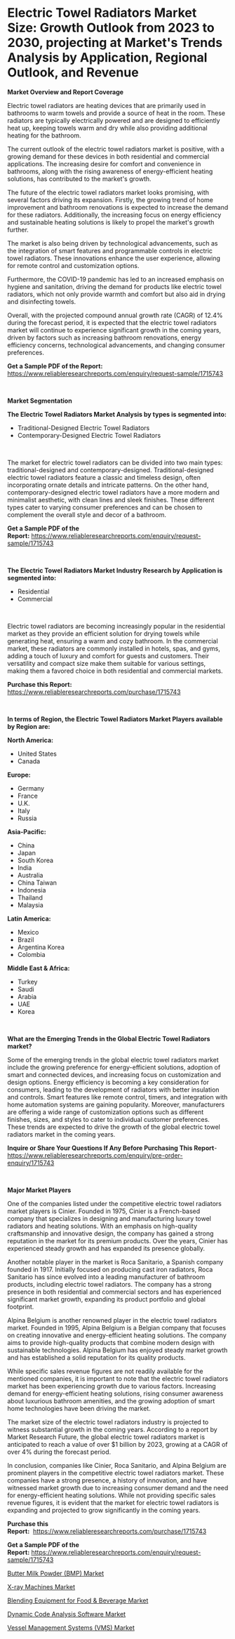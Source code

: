 <p><h1>Electric Towel Radiators Market Size: Growth Outlook from 2023 to 2030, projecting at Market's Trends Analysis by Application, Regional Outlook, and Revenue</h1></p><p><strong>Market Overview and Report Coverage</strong></p>
<p><p>Electric towel radiators are heating devices that are primarily used in bathrooms to warm towels and provide a source of heat in the room. These radiators are typically electrically powered and are designed to efficiently heat up, keeping towels warm and dry while also providing additional heating for the bathroom.</p><p>The current outlook of the electric towel radiators market is positive, with a growing demand for these devices in both residential and commercial applications. The increasing desire for comfort and convenience in bathrooms, along with the rising awareness of energy-efficient heating solutions, has contributed to the market's growth.</p><p>The future of the electric towel radiators market looks promising, with several factors driving its expansion. Firstly, the growing trend of home improvement and bathroom renovations is expected to increase the demand for these radiators. Additionally, the increasing focus on energy efficiency and sustainable heating solutions is likely to propel the market's growth further.</p><p>The market is also being driven by technological advancements, such as the integration of smart features and programmable controls in electric towel radiators. These innovations enhance the user experience, allowing for remote control and customization options.</p><p>Furthermore, the COVID-19 pandemic has led to an increased emphasis on hygiene and sanitation, driving the demand for products like electric towel radiators, which not only provide warmth and comfort but also aid in drying and disinfecting towels.</p><p>Overall, with the projected compound annual growth rate (CAGR) of 12.4% during the forecast period, it is expected that the electric towel radiators market will continue to experience significant growth in the coming years, driven by factors such as increasing bathroom renovations, energy efficiency concerns, technological advancements, and changing consumer preferences.</p></p>
<p><strong>Get a Sample PDF of the Report:</strong> <a href="https://www.reliableresearchreports.com/enquiry/request-sample/1715743">https://www.reliableresearchreports.com/enquiry/request-sample/1715743</a></p>
<p>&nbsp;</p>
<p><strong>Market Segmentation</strong></p>
<p><strong>The Electric Towel Radiators Market Analysis by types is segmented into:</strong></p>
<p><ul><li>Traditional-Designed Electric Towel Radiators</li><li>Contemporary-Designed Electric Towel Radiators</li></ul></p>
<p>&nbsp;</p>
<p><p>The market for electric towel radiators can be divided into two main types: traditional-designed and contemporary-designed. Traditional-designed electric towel radiators feature a classic and timeless design, often incorporating ornate details and intricate patterns. On the other hand, contemporary-designed electric towel radiators have a more modern and minimalist aesthetic, with clean lines and sleek finishes. These different types cater to varying consumer preferences and can be chosen to complement the overall style and decor of a bathroom.</p></p>
<p><strong>Get a Sample PDF of the Report:</strong>&nbsp;<a href="https://www.reliableresearchreports.com/enquiry/request-sample/1715743">https://www.reliableresearchreports.com/enquiry/request-sample/1715743</a></p>
<p>&nbsp;</p>
<p><strong>The Electric Towel Radiators Market Industry Research by Application is segmented into:</strong></p>
<p><ul><li>Residential</li><li>Commercial</li></ul></p>
<p>&nbsp;</p>
<p><p>Electric towel radiators are becoming increasingly popular in the residential market as they provide an efficient solution for drying towels while generating heat, ensuring a warm and cozy bathroom. In the commercial market, these radiators are commonly installed in hotels, spas, and gyms, adding a touch of luxury and comfort for guests and customers. Their versatility and compact size make them suitable for various settings, making them a favored choice in both residential and commercial markets.</p></p>
<p><strong>Purchase this Report:</strong>&nbsp; <a href="https://www.reliableresearchreports.com/purchase/1715743">https://www.reliableresearchreports.com/purchase/1715743</a></p>
<p>&nbsp;</p>
<p><strong>In terms of Region, the Electric Towel Radiators Market Players available by Region are:</strong></p>
<p>
    <p> <strong> North America: </strong>
        <ul>
            <li>United States</li>
            <li>Canada</li>
        </ul>
        </p> 
    <p> <strong> Europe: </strong>
        <ul>
            <li>Germany</li>
            <li>France</li>
            <li>U.K.</li>
            <li>Italy</li>
            <li>Russia</li>
        </ul>
        </p> 
    <p> <strong> Asia-Pacific: </strong>
        <ul>
            <li>China</li>
            <li>Japan</li>
            <li>South Korea</li>
            <li>India</li>
            <li>Australia</li>
            <li>China Taiwan</li>
            <li>Indonesia</li>
            <li>Thailand</li>
            <li>Malaysia</li>
        </ul>
        </p> 
    <p> <strong> Latin America: </strong>
        <ul>
            <li>Mexico</li>
            <li>Brazil</li>
            <li>Argentina Korea</li>
            <li>Colombia</li>
        </ul>
        </p> 
    <p> <strong> Middle East & Africa: </strong>
        <ul>
            <li>Turkey</li>
            <li>Saudi</li>
            <li>Arabia</li>
            <li>UAE</li>
            <li>Korea</li>
        </ul>
    </p>
    </p>
<p>&nbsp;</p>
<p><strong>What are the Emerging Trends in the Global Electric Towel Radiators market?</strong></p>
<p><p>Some of the emerging trends in the global electric towel radiators market include the growing preference for energy-efficient solutions, adoption of smart and connected devices, and increasing focus on customization and design options. Energy efficiency is becoming a key consideration for consumers, leading to the development of radiators with better insulation and controls. Smart features like remote control, timers, and integration with home automation systems are gaining popularity. Moreover, manufacturers are offering a wide range of customization options such as different finishes, sizes, and styles to cater to individual customer preferences. These trends are expected to drive the growth of the global electric towel radiators market in the coming years.</p></p>
<p><strong>Inquire or Share Your Questions If Any Before Purchasing This Report</strong>- <a href="https://www.reliableresearchreports.com/enquiry/pre-order-enquiry/1715743">https://www.reliableresearchreports.com/enquiry/pre-order-enquiry/1715743</a></p>
<p>&nbsp;</p>
<p><strong>Major Market Players</strong></p>
<p><p>One of the companies listed under the competitive electric towel radiators market players is Cinier. Founded in 1975, Cinier is a French-based company that specializes in designing and manufacturing luxury towel radiators and heating solutions. With an emphasis on high-quality craftsmanship and innovative design, the company has gained a strong reputation in the market for its premium products. Over the years, Cinier has experienced steady growth and has expanded its presence globally.</p><p>Another notable player in the market is Roca Sanitario, a Spanish company founded in 1917. Initially focused on producing cast iron radiators, Roca Sanitario has since evolved into a leading manufacturer of bathroom products, including electric towel radiators. The company has a strong presence in both residential and commercial sectors and has experienced significant market growth, expanding its product portfolio and global footprint.</p><p>Alpina Belgium is another renowned player in the electric towel radiators market. Founded in 1995, Alpina Belgium is a Belgian company that focuses on creating innovative and energy-efficient heating solutions. The company aims to provide high-quality products that combine modern design with sustainable technologies. Alpina Belgium has enjoyed steady market growth and has established a solid reputation for its quality products.</p><p>While specific sales revenue figures are not readily available for the mentioned companies, it is important to note that the electric towel radiators market has been experiencing growth due to various factors. Increasing demand for energy-efficient heating solutions, rising consumer awareness about luxurious bathroom amenities, and the growing adoption of smart home technologies have been driving the market.</p><p>The market size of the electric towel radiators industry is projected to witness substantial growth in the coming years. According to a report by Market Research Future, the global electric towel radiators market is anticipated to reach a value of over $1 billion by 2023, growing at a CAGR of over 4% during the forecast period.</p><p>In conclusion, companies like Cinier, Roca Sanitario, and Alpina Belgium are prominent players in the competitive electric towel radiators market. These companies have a strong presence, a history of innovation, and have witnessed market growth due to increasing consumer demand and the need for energy-efficient heating solutions. While not providing specific sales revenue figures, it is evident that the market for electric towel radiators is expanding and projected to grow significantly in the coming years.</p></p>
<p><strong>Purchase this Report:</strong>&nbsp;&nbsp;<a href="https://www.reliableresearchreports.com/purchase/1715743">https://www.reliableresearchreports.com/purchase/1715743</a></p>
<p></p>
<p><strong>Get a Sample PDF of the Report:</strong>&nbsp;<a href="https://www.reliableresearchreports.com/enquiry/request-sample/1715743">https://www.reliableresearchreports.com/enquiry/request-sample/1715743</a></p>
<p><p><a href="https://medium.com/@adityalohrp23/butter-milk-powder-bmp-market-exploring-market-share-market-trends-and-future-growth-b859d7ca3d8c">Butter Milk Powder (BMP) Market</a></p><p><a href="https://github.com/NorbertYates/Market-Research-Report-List-2/blob/main/x-ray-machines-market.md">X-ray Machines Market</a></p><p><a href="https://medium.com/@mahimohanrp23/blending-equipment-for-food-beverage-market-comprehensive-assessment-by-type-application-and-845cd94f7dfb">Blending Equipment for Food & Beverage Market</a></p><p><a href="https://medium.com/@rameshramurp23/dynamic-code-analysis-software-market-size-and-market-trends-complete-industry-overview-2023-to-ee4fd42de4b1">Dynamic Code Analysis Software Market</a></p><p><a href="https://medium.com/@devidwarnerrp23/vessel-management-systems-vms-market-insights-into-market-cagr-market-trends-and-growth-2e9d16e4e5f8">Vessel Management Systems (VMS) Market</a></p></p>